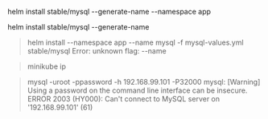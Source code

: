 helm install stable/mysql --generate-name --namespace app





helm install stable/mysql --generate-name

> helm install --namespace app --name mysql -f mysql-values.yml stable/mysql
Error: unknown flag: --name

> minikube ip

> mysql -uroot -ppassword -h 192.168.99.101 -P32000
mysql: [Warning] Using a password on the command line interface can be insecure.
ERROR 2003 (HY000): Can't connect to MySQL server on '192.168.99.101' (61)